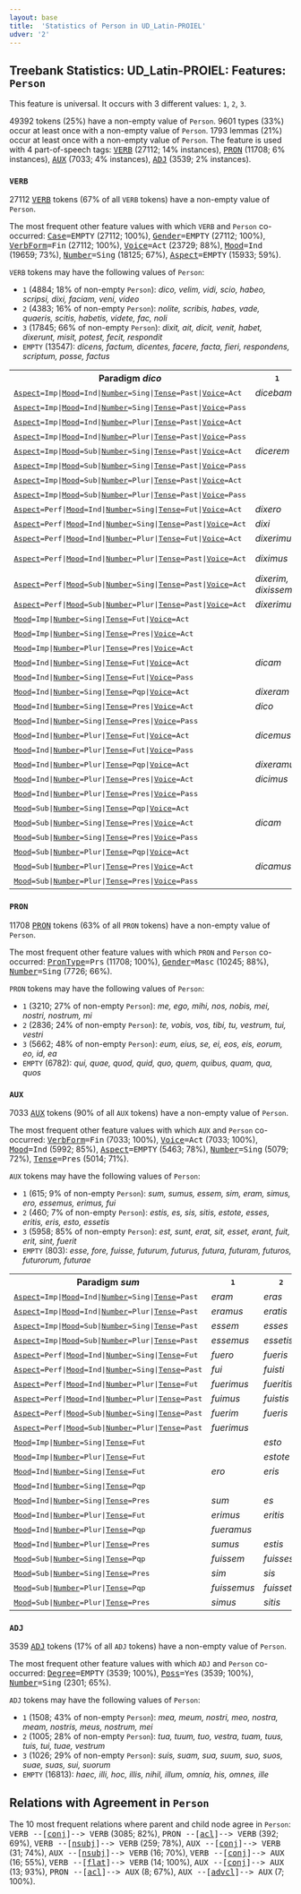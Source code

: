 ```yaml
---
layout: base
title:  'Statistics of Person in UD_Latin-PROIEL'
udver: '2'
---
```


## Treebank Statistics: UD_Latin-PROIEL: Features: `Person`

This feature is universal.
It occurs with 3 different values: `1`, `2`, `3`.

49392 tokens (25%) have a non-empty value of `Person`.
9601 types (33%) occur at least once with a non-empty value of `Person`.
1793 lemmas (21%) occur at least once with a non-empty value of `Person`.
The feature is used with 4 part-of-speech tags: <tt><a href="la_proiel-pos-VERB.html">VERB</a></tt> (27112; 14% instances), <tt><a href="la_proiel-pos-PRON.html">PRON</a></tt> (11708; 6% instances), <tt><a href="la_proiel-pos-AUX.html">AUX</a></tt> (7033; 4% instances), <tt><a href="la_proiel-pos-ADJ.html">ADJ</a></tt> (3539; 2% instances).

### `VERB`

27112 <tt><a href="la_proiel-pos-VERB.html">VERB</a></tt> tokens (67% of all `VERB` tokens) have a non-empty value of `Person`.

The most frequent other feature values with which `VERB` and `Person` co-occurred: <tt><a href="la_proiel-feat-Case.html">Case</a></tt><tt>=EMPTY</tt> (27112; 100%), <tt><a href="la_proiel-feat-Gender.html">Gender</a></tt><tt>=EMPTY</tt> (27112; 100%), <tt><a href="la_proiel-feat-VerbForm.html">VerbForm</a></tt><tt>=Fin</tt> (27112; 100%), <tt><a href="la_proiel-feat-Voice.html">Voice</a></tt><tt>=Act</tt> (23729; 88%), <tt><a href="la_proiel-feat-Mood.html">Mood</a></tt><tt>=Ind</tt> (19659; 73%), <tt><a href="la_proiel-feat-Number.html">Number</a></tt><tt>=Sing</tt> (18125; 67%), <tt><a href="la_proiel-feat-Aspect.html">Aspect</a></tt><tt>=EMPTY</tt> (15933; 59%).

`VERB` tokens may have the following values of `Person`:

* `1` (4884; 18% of non-empty `Person`): <em>dico, velim, vidi, scio, habeo, scripsi, dixi, faciam, veni, video</em>
* `2` (4383; 16% of non-empty `Person`): <em>nolite, scribis, habes, vade, quaeris, scitis, habetis, videte, fac, noli</em>
* `3` (17845; 66% of non-empty `Person`): <em>dixit, ait, dicit, venit, habet, dixerunt, misit, potest, fecit, respondit</em>
* `EMPTY` (13547): <em>dicens, factum, dicentes, facere, facta, fieri, respondens, scriptum, posse, factus</em>

<table>
  <tr><th>Paradigm <i>dico</i></th><th><tt>1</tt></th><th><tt>2</tt></th><th><tt>3</tt></th></tr>
  <tr><td><tt><tt><a href="la_proiel-feat-Aspect.html">Aspect</a></tt><tt>=Imp</tt>|<tt><a href="la_proiel-feat-Mood.html">Mood</a></tt><tt>=Ind</tt>|<tt><a href="la_proiel-feat-Number.html">Number</a></tt><tt>=Sing</tt>|<tt><a href="la_proiel-feat-Tense.html">Tense</a></tt><tt>=Past</tt>|<tt><a href="la_proiel-feat-Voice.html">Voice</a></tt><tt>=Act</tt></tt></td><td><em>dicebam</em></td><td></td><td><em>dicebat</em></td></tr>
  <tr><td><tt><tt><a href="la_proiel-feat-Aspect.html">Aspect</a></tt><tt>=Imp</tt>|<tt><a href="la_proiel-feat-Mood.html">Mood</a></tt><tt>=Ind</tt>|<tt><a href="la_proiel-feat-Number.html">Number</a></tt><tt>=Sing</tt>|<tt><a href="la_proiel-feat-Tense.html">Tense</a></tt><tt>=Past</tt>|<tt><a href="la_proiel-feat-Voice.html">Voice</a></tt><tt>=Pass</tt></tt></td><td></td><td></td><td><em>dicebatur</em></td></tr>
  <tr><td><tt><tt><a href="la_proiel-feat-Aspect.html">Aspect</a></tt><tt>=Imp</tt>|<tt><a href="la_proiel-feat-Mood.html">Mood</a></tt><tt>=Ind</tt>|<tt><a href="la_proiel-feat-Number.html">Number</a></tt><tt>=Plur</tt>|<tt><a href="la_proiel-feat-Tense.html">Tense</a></tt><tt>=Past</tt>|<tt><a href="la_proiel-feat-Voice.html">Voice</a></tt><tt>=Act</tt></tt></td><td></td><td></td><td><em>dicebant</em></td></tr>
  <tr><td><tt><tt><a href="la_proiel-feat-Aspect.html">Aspect</a></tt><tt>=Imp</tt>|<tt><a href="la_proiel-feat-Mood.html">Mood</a></tt><tt>=Ind</tt>|<tt><a href="la_proiel-feat-Number.html">Number</a></tt><tt>=Plur</tt>|<tt><a href="la_proiel-feat-Tense.html">Tense</a></tt><tt>=Past</tt>|<tt><a href="la_proiel-feat-Voice.html">Voice</a></tt><tt>=Pass</tt></tt></td><td></td><td></td><td><em>dicebantur</em></td></tr>
  <tr><td><tt><tt><a href="la_proiel-feat-Aspect.html">Aspect</a></tt><tt>=Imp</tt>|<tt><a href="la_proiel-feat-Mood.html">Mood</a></tt><tt>=Sub</tt>|<tt><a href="la_proiel-feat-Number.html">Number</a></tt><tt>=Sing</tt>|<tt><a href="la_proiel-feat-Tense.html">Tense</a></tt><tt>=Past</tt>|<tt><a href="la_proiel-feat-Voice.html">Voice</a></tt><tt>=Act</tt></tt></td><td><em>dicerem</em></td><td><em>diceres</em></td><td><em>diceret</em></td></tr>
  <tr><td><tt><tt><a href="la_proiel-feat-Aspect.html">Aspect</a></tt><tt>=Imp</tt>|<tt><a href="la_proiel-feat-Mood.html">Mood</a></tt><tt>=Sub</tt>|<tt><a href="la_proiel-feat-Number.html">Number</a></tt><tt>=Sing</tt>|<tt><a href="la_proiel-feat-Tense.html">Tense</a></tt><tt>=Past</tt>|<tt><a href="la_proiel-feat-Voice.html">Voice</a></tt><tt>=Pass</tt></tt></td><td></td><td></td><td><em>diceretur</em></td></tr>
  <tr><td><tt><tt><a href="la_proiel-feat-Aspect.html">Aspect</a></tt><tt>=Imp</tt>|<tt><a href="la_proiel-feat-Mood.html">Mood</a></tt><tt>=Sub</tt>|<tt><a href="la_proiel-feat-Number.html">Number</a></tt><tt>=Plur</tt>|<tt><a href="la_proiel-feat-Tense.html">Tense</a></tt><tt>=Past</tt>|<tt><a href="la_proiel-feat-Voice.html">Voice</a></tt><tt>=Act</tt></tt></td><td></td><td><em>diceretis</em></td><td><em>dicerent</em></td></tr>
  <tr><td><tt><tt><a href="la_proiel-feat-Aspect.html">Aspect</a></tt><tt>=Imp</tt>|<tt><a href="la_proiel-feat-Mood.html">Mood</a></tt><tt>=Sub</tt>|<tt><a href="la_proiel-feat-Number.html">Number</a></tt><tt>=Plur</tt>|<tt><a href="la_proiel-feat-Tense.html">Tense</a></tt><tt>=Past</tt>|<tt><a href="la_proiel-feat-Voice.html">Voice</a></tt><tt>=Pass</tt></tt></td><td></td><td></td><td><em>dicerentur</em></td></tr>
  <tr><td><tt><tt><a href="la_proiel-feat-Aspect.html">Aspect</a></tt><tt>=Perf</tt>|<tt><a href="la_proiel-feat-Mood.html">Mood</a></tt><tt>=Ind</tt>|<tt><a href="la_proiel-feat-Number.html">Number</a></tt><tt>=Sing</tt>|<tt><a href="la_proiel-feat-Tense.html">Tense</a></tt><tt>=Fut</tt>|<tt><a href="la_proiel-feat-Voice.html">Voice</a></tt><tt>=Act</tt></tt></td><td><em>dixero</em></td><td><em>dixeris</em></td><td><em>dixerit</em></td></tr>
  <tr><td><tt><tt><a href="la_proiel-feat-Aspect.html">Aspect</a></tt><tt>=Perf</tt>|<tt><a href="la_proiel-feat-Mood.html">Mood</a></tt><tt>=Ind</tt>|<tt><a href="la_proiel-feat-Number.html">Number</a></tt><tt>=Sing</tt>|<tt><a href="la_proiel-feat-Tense.html">Tense</a></tt><tt>=Past</tt>|<tt><a href="la_proiel-feat-Voice.html">Voice</a></tt><tt>=Act</tt></tt></td><td><em>dixi</em></td><td><em>dixisti</em></td><td><em>dixit</em></td></tr>
  <tr><td><tt><tt><a href="la_proiel-feat-Aspect.html">Aspect</a></tt><tt>=Perf</tt>|<tt><a href="la_proiel-feat-Mood.html">Mood</a></tt><tt>=Ind</tt>|<tt><a href="la_proiel-feat-Number.html">Number</a></tt><tt>=Plur</tt>|<tt><a href="la_proiel-feat-Tense.html">Tense</a></tt><tt>=Fut</tt>|<tt><a href="la_proiel-feat-Voice.html">Voice</a></tt><tt>=Act</tt></tt></td><td><em>dixerimus</em></td><td><em>dixeritis</em></td><td><em>dixerint</em></td></tr>
  <tr><td><tt><tt><a href="la_proiel-feat-Aspect.html">Aspect</a></tt><tt>=Perf</tt>|<tt><a href="la_proiel-feat-Mood.html">Mood</a></tt><tt>=Ind</tt>|<tt><a href="la_proiel-feat-Number.html">Number</a></tt><tt>=Plur</tt>|<tt><a href="la_proiel-feat-Tense.html">Tense</a></tt><tt>=Past</tt>|<tt><a href="la_proiel-feat-Voice.html">Voice</a></tt><tt>=Act</tt></tt></td><td><em>diximus</em></td><td><em>dixistis, diximus</em></td><td><em>dixerunt</em></td></tr>
  <tr><td><tt><tt><a href="la_proiel-feat-Aspect.html">Aspect</a></tt><tt>=Perf</tt>|<tt><a href="la_proiel-feat-Mood.html">Mood</a></tt><tt>=Sub</tt>|<tt><a href="la_proiel-feat-Number.html">Number</a></tt><tt>=Sing</tt>|<tt><a href="la_proiel-feat-Tense.html">Tense</a></tt><tt>=Past</tt>|<tt><a href="la_proiel-feat-Voice.html">Voice</a></tt><tt>=Act</tt></tt></td><td><em>dixerim, dixissem</em></td><td><em>dixeris</em></td><td><em>dixerit</em></td></tr>
  <tr><td><tt><tt><a href="la_proiel-feat-Aspect.html">Aspect</a></tt><tt>=Perf</tt>|<tt><a href="la_proiel-feat-Mood.html">Mood</a></tt><tt>=Sub</tt>|<tt><a href="la_proiel-feat-Number.html">Number</a></tt><tt>=Plur</tt>|<tt><a href="la_proiel-feat-Tense.html">Tense</a></tt><tt>=Past</tt>|<tt><a href="la_proiel-feat-Voice.html">Voice</a></tt><tt>=Act</tt></tt></td><td><em>dixerimus</em></td><td><em>dixeritis</em></td><td><em>dixerint</em></td></tr>
  <tr><td><tt><tt><a href="la_proiel-feat-Mood.html">Mood</a></tt><tt>=Imp</tt>|<tt><a href="la_proiel-feat-Number.html">Number</a></tt><tt>=Sing</tt>|<tt><a href="la_proiel-feat-Tense.html">Tense</a></tt><tt>=Fut</tt>|<tt><a href="la_proiel-feat-Voice.html">Voice</a></tt><tt>=Act</tt></tt></td><td></td><td><em>dicito</em></td><td></td></tr>
  <tr><td><tt><tt><a href="la_proiel-feat-Mood.html">Mood</a></tt><tt>=Imp</tt>|<tt><a href="la_proiel-feat-Number.html">Number</a></tt><tt>=Sing</tt>|<tt><a href="la_proiel-feat-Tense.html">Tense</a></tt><tt>=Pres</tt>|<tt><a href="la_proiel-feat-Voice.html">Voice</a></tt><tt>=Act</tt></tt></td><td></td><td><em>dic</em></td><td></td></tr>
  <tr><td><tt><tt><a href="la_proiel-feat-Mood.html">Mood</a></tt><tt>=Imp</tt>|<tt><a href="la_proiel-feat-Number.html">Number</a></tt><tt>=Plur</tt>|<tt><a href="la_proiel-feat-Tense.html">Tense</a></tt><tt>=Pres</tt>|<tt><a href="la_proiel-feat-Voice.html">Voice</a></tt><tt>=Act</tt></tt></td><td></td><td><em>dicite</em></td><td></td></tr>
  <tr><td><tt><tt><a href="la_proiel-feat-Mood.html">Mood</a></tt><tt>=Ind</tt>|<tt><a href="la_proiel-feat-Number.html">Number</a></tt><tt>=Sing</tt>|<tt><a href="la_proiel-feat-Tense.html">Tense</a></tt><tt>=Fut</tt>|<tt><a href="la_proiel-feat-Voice.html">Voice</a></tt><tt>=Act</tt></tt></td><td><em>dicam</em></td><td><em>dices</em></td><td><em>dicet</em></td></tr>
  <tr><td><tt><tt><a href="la_proiel-feat-Mood.html">Mood</a></tt><tt>=Ind</tt>|<tt><a href="la_proiel-feat-Number.html">Number</a></tt><tt>=Sing</tt>|<tt><a href="la_proiel-feat-Tense.html">Tense</a></tt><tt>=Fut</tt>|<tt><a href="la_proiel-feat-Voice.html">Voice</a></tt><tt>=Pass</tt></tt></td><td></td><td></td><td><em>dicetur</em></td></tr>
  <tr><td><tt><tt><a href="la_proiel-feat-Mood.html">Mood</a></tt><tt>=Ind</tt>|<tt><a href="la_proiel-feat-Number.html">Number</a></tt><tt>=Sing</tt>|<tt><a href="la_proiel-feat-Tense.html">Tense</a></tt><tt>=Pqp</tt>|<tt><a href="la_proiel-feat-Voice.html">Voice</a></tt><tt>=Act</tt></tt></td><td><em>dixeram</em></td><td><em>dixeras</em></td><td><em>dixerat</em></td></tr>
  <tr><td><tt><tt><a href="la_proiel-feat-Mood.html">Mood</a></tt><tt>=Ind</tt>|<tt><a href="la_proiel-feat-Number.html">Number</a></tt><tt>=Sing</tt>|<tt><a href="la_proiel-feat-Tense.html">Tense</a></tt><tt>=Pres</tt>|<tt><a href="la_proiel-feat-Voice.html">Voice</a></tt><tt>=Act</tt></tt></td><td><em>dico</em></td><td><em>dicis</em></td><td><em>dicit</em></td></tr>
  <tr><td><tt><tt><a href="la_proiel-feat-Mood.html">Mood</a></tt><tt>=Ind</tt>|<tt><a href="la_proiel-feat-Number.html">Number</a></tt><tt>=Sing</tt>|<tt><a href="la_proiel-feat-Tense.html">Tense</a></tt><tt>=Pres</tt>|<tt><a href="la_proiel-feat-Voice.html">Voice</a></tt><tt>=Pass</tt></tt></td><td></td><td></td><td><em>dicitur</em></td></tr>
  <tr><td><tt><tt><a href="la_proiel-feat-Mood.html">Mood</a></tt><tt>=Ind</tt>|<tt><a href="la_proiel-feat-Number.html">Number</a></tt><tt>=Plur</tt>|<tt><a href="la_proiel-feat-Tense.html">Tense</a></tt><tt>=Fut</tt>|<tt><a href="la_proiel-feat-Voice.html">Voice</a></tt><tt>=Act</tt></tt></td><td><em>dicemus</em></td><td><em>dicetis</em></td><td><em>dicent</em></td></tr>
  <tr><td><tt><tt><a href="la_proiel-feat-Mood.html">Mood</a></tt><tt>=Ind</tt>|<tt><a href="la_proiel-feat-Number.html">Number</a></tt><tt>=Plur</tt>|<tt><a href="la_proiel-feat-Tense.html">Tense</a></tt><tt>=Fut</tt>|<tt><a href="la_proiel-feat-Voice.html">Voice</a></tt><tt>=Pass</tt></tt></td><td></td><td></td><td><em>dicentur</em></td></tr>
  <tr><td><tt><tt><a href="la_proiel-feat-Mood.html">Mood</a></tt><tt>=Ind</tt>|<tt><a href="la_proiel-feat-Number.html">Number</a></tt><tt>=Plur</tt>|<tt><a href="la_proiel-feat-Tense.html">Tense</a></tt><tt>=Pqp</tt>|<tt><a href="la_proiel-feat-Voice.html">Voice</a></tt><tt>=Act</tt></tt></td><td><em>dixeramus</em></td><td></td><td><em>dixerant</em></td></tr>
  <tr><td><tt><tt><a href="la_proiel-feat-Mood.html">Mood</a></tt><tt>=Ind</tt>|<tt><a href="la_proiel-feat-Number.html">Number</a></tt><tt>=Plur</tt>|<tt><a href="la_proiel-feat-Tense.html">Tense</a></tt><tt>=Pres</tt>|<tt><a href="la_proiel-feat-Voice.html">Voice</a></tt><tt>=Act</tt></tt></td><td><em>dicimus</em></td><td><em>dicitis</em></td><td><em>dicunt</em></td></tr>
  <tr><td><tt><tt><a href="la_proiel-feat-Mood.html">Mood</a></tt><tt>=Ind</tt>|<tt><a href="la_proiel-feat-Number.html">Number</a></tt><tt>=Plur</tt>|<tt><a href="la_proiel-feat-Tense.html">Tense</a></tt><tt>=Pres</tt>|<tt><a href="la_proiel-feat-Voice.html">Voice</a></tt><tt>=Pass</tt></tt></td><td></td><td><em>dicimini</em></td><td><em>dicuntur</em></td></tr>
  <tr><td><tt><tt><a href="la_proiel-feat-Mood.html">Mood</a></tt><tt>=Sub</tt>|<tt><a href="la_proiel-feat-Number.html">Number</a></tt><tt>=Sing</tt>|<tt><a href="la_proiel-feat-Tense.html">Tense</a></tt><tt>=Pqp</tt>|<tt><a href="la_proiel-feat-Voice.html">Voice</a></tt><tt>=Act</tt></tt></td><td></td><td></td><td><em>dixisset</em></td></tr>
  <tr><td><tt><tt><a href="la_proiel-feat-Mood.html">Mood</a></tt><tt>=Sub</tt>|<tt><a href="la_proiel-feat-Number.html">Number</a></tt><tt>=Sing</tt>|<tt><a href="la_proiel-feat-Tense.html">Tense</a></tt><tt>=Pres</tt>|<tt><a href="la_proiel-feat-Voice.html">Voice</a></tt><tt>=Act</tt></tt></td><td><em>dicam</em></td><td><em>dicas</em></td><td><em>dicat</em></td></tr>
  <tr><td><tt><tt><a href="la_proiel-feat-Mood.html">Mood</a></tt><tt>=Sub</tt>|<tt><a href="la_proiel-feat-Number.html">Number</a></tt><tt>=Sing</tt>|<tt><a href="la_proiel-feat-Tense.html">Tense</a></tt><tt>=Pres</tt>|<tt><a href="la_proiel-feat-Voice.html">Voice</a></tt><tt>=Pass</tt></tt></td><td></td><td></td><td><em>dicatur</em></td></tr>
  <tr><td><tt><tt><a href="la_proiel-feat-Mood.html">Mood</a></tt><tt>=Sub</tt>|<tt><a href="la_proiel-feat-Number.html">Number</a></tt><tt>=Plur</tt>|<tt><a href="la_proiel-feat-Tense.html">Tense</a></tt><tt>=Pqp</tt>|<tt><a href="la_proiel-feat-Voice.html">Voice</a></tt><tt>=Act</tt></tt></td><td></td><td></td><td><em>dixissent</em></td></tr>
  <tr><td><tt><tt><a href="la_proiel-feat-Mood.html">Mood</a></tt><tt>=Sub</tt>|<tt><a href="la_proiel-feat-Number.html">Number</a></tt><tt>=Plur</tt>|<tt><a href="la_proiel-feat-Tense.html">Tense</a></tt><tt>=Pres</tt>|<tt><a href="la_proiel-feat-Voice.html">Voice</a></tt><tt>=Act</tt></tt></td><td><em>dicamus</em></td><td><em>dicatis</em></td><td><em>dicant</em></td></tr>
  <tr><td><tt><tt><a href="la_proiel-feat-Mood.html">Mood</a></tt><tt>=Sub</tt>|<tt><a href="la_proiel-feat-Number.html">Number</a></tt><tt>=Plur</tt>|<tt><a href="la_proiel-feat-Tense.html">Tense</a></tt><tt>=Pres</tt>|<tt><a href="la_proiel-feat-Voice.html">Voice</a></tt><tt>=Pass</tt></tt></td><td></td><td></td><td><em>dicantur</em></td></tr>
</table>

### `PRON`

11708 <tt><a href="la_proiel-pos-PRON.html">PRON</a></tt> tokens (63% of all `PRON` tokens) have a non-empty value of `Person`.

The most frequent other feature values with which `PRON` and `Person` co-occurred: <tt><a href="la_proiel-feat-PronType.html">PronType</a></tt><tt>=Prs</tt> (11708; 100%), <tt><a href="la_proiel-feat-Gender.html">Gender</a></tt><tt>=Masc</tt> (10245; 88%), <tt><a href="la_proiel-feat-Number.html">Number</a></tt><tt>=Sing</tt> (7726; 66%).

`PRON` tokens may have the following values of `Person`:

* `1` (3210; 27% of non-empty `Person`): <em>me, ego, mihi, nos, nobis, mei, nostri, nostrum, mi</em>
* `2` (2836; 24% of non-empty `Person`): <em>te, vobis, vos, tibi, tu, vestrum, tui, vestri</em>
* `3` (5662; 48% of non-empty `Person`): <em>eum, eius, se, ei, eos, eis, eorum, eo, id, ea</em>
* `EMPTY` (6782): <em>qui, quae, quod, quid, quo, quem, quibus, quam, qua, quos</em>

### `AUX`

7033 <tt><a href="la_proiel-pos-AUX.html">AUX</a></tt> tokens (90% of all `AUX` tokens) have a non-empty value of `Person`.

The most frequent other feature values with which `AUX` and `Person` co-occurred: <tt><a href="la_proiel-feat-VerbForm.html">VerbForm</a></tt><tt>=Fin</tt> (7033; 100%), <tt><a href="la_proiel-feat-Voice.html">Voice</a></tt><tt>=Act</tt> (7033; 100%), <tt><a href="la_proiel-feat-Mood.html">Mood</a></tt><tt>=Ind</tt> (5992; 85%), <tt><a href="la_proiel-feat-Aspect.html">Aspect</a></tt><tt>=EMPTY</tt> (5463; 78%), <tt><a href="la_proiel-feat-Number.html">Number</a></tt><tt>=Sing</tt> (5079; 72%), <tt><a href="la_proiel-feat-Tense.html">Tense</a></tt><tt>=Pres</tt> (5014; 71%).

`AUX` tokens may have the following values of `Person`:

* `1` (615; 9% of non-empty `Person`): <em>sum, sumus, essem, sim, eram, simus, ero, essemus, erimus, fui</em>
* `2` (460; 7% of non-empty `Person`): <em>estis, es, sis, sitis, estote, esses, eritis, eris, esto, essetis</em>
* `3` (5958; 85% of non-empty `Person`): <em>est, sunt, erat, sit, esset, erant, fuit, erit, sint, fuerit</em>
* `EMPTY` (803): <em>esse, fore, fuisse, futurum, futurus, futura, futuram, futuros, futurorum, futurae</em>

<table>
  <tr><th>Paradigm <i>sum</i></th><th><tt>1</tt></th><th><tt>2</tt></th><th><tt>3</tt></th></tr>
  <tr><td><tt><tt><a href="la_proiel-feat-Aspect.html">Aspect</a></tt><tt>=Imp</tt>|<tt><a href="la_proiel-feat-Mood.html">Mood</a></tt><tt>=Ind</tt>|<tt><a href="la_proiel-feat-Number.html">Number</a></tt><tt>=Sing</tt>|<tt><a href="la_proiel-feat-Tense.html">Tense</a></tt><tt>=Past</tt></tt></td><td><em>eram</em></td><td><em>eras</em></td><td><em>erat</em></td></tr>
  <tr><td><tt><tt><a href="la_proiel-feat-Aspect.html">Aspect</a></tt><tt>=Imp</tt>|<tt><a href="la_proiel-feat-Mood.html">Mood</a></tt><tt>=Ind</tt>|<tt><a href="la_proiel-feat-Number.html">Number</a></tt><tt>=Plur</tt>|<tt><a href="la_proiel-feat-Tense.html">Tense</a></tt><tt>=Past</tt></tt></td><td><em>eramus</em></td><td><em>eratis</em></td><td><em>erant</em></td></tr>
  <tr><td><tt><tt><a href="la_proiel-feat-Aspect.html">Aspect</a></tt><tt>=Imp</tt>|<tt><a href="la_proiel-feat-Mood.html">Mood</a></tt><tt>=Sub</tt>|<tt><a href="la_proiel-feat-Number.html">Number</a></tt><tt>=Sing</tt>|<tt><a href="la_proiel-feat-Tense.html">Tense</a></tt><tt>=Past</tt></tt></td><td><em>essem</em></td><td><em>esses</em></td><td><em>esset</em></td></tr>
  <tr><td><tt><tt><a href="la_proiel-feat-Aspect.html">Aspect</a></tt><tt>=Imp</tt>|<tt><a href="la_proiel-feat-Mood.html">Mood</a></tt><tt>=Sub</tt>|<tt><a href="la_proiel-feat-Number.html">Number</a></tt><tt>=Plur</tt>|<tt><a href="la_proiel-feat-Tense.html">Tense</a></tt><tt>=Past</tt></tt></td><td><em>essemus</em></td><td><em>essetis</em></td><td><em>essent</em></td></tr>
  <tr><td><tt><tt><a href="la_proiel-feat-Aspect.html">Aspect</a></tt><tt>=Perf</tt>|<tt><a href="la_proiel-feat-Mood.html">Mood</a></tt><tt>=Ind</tt>|<tt><a href="la_proiel-feat-Number.html">Number</a></tt><tt>=Sing</tt>|<tt><a href="la_proiel-feat-Tense.html">Tense</a></tt><tt>=Fut</tt></tt></td><td><em>fuero</em></td><td><em>fueris</em></td><td><em>fuerit</em></td></tr>
  <tr><td><tt><tt><a href="la_proiel-feat-Aspect.html">Aspect</a></tt><tt>=Perf</tt>|<tt><a href="la_proiel-feat-Mood.html">Mood</a></tt><tt>=Ind</tt>|<tt><a href="la_proiel-feat-Number.html">Number</a></tt><tt>=Sing</tt>|<tt><a href="la_proiel-feat-Tense.html">Tense</a></tt><tt>=Past</tt></tt></td><td><em>fui</em></td><td><em>fuisti</em></td><td><em>fuit</em></td></tr>
  <tr><td><tt><tt><a href="la_proiel-feat-Aspect.html">Aspect</a></tt><tt>=Perf</tt>|<tt><a href="la_proiel-feat-Mood.html">Mood</a></tt><tt>=Ind</tt>|<tt><a href="la_proiel-feat-Number.html">Number</a></tt><tt>=Plur</tt>|<tt><a href="la_proiel-feat-Tense.html">Tense</a></tt><tt>=Fut</tt></tt></td><td><em>fuerimus</em></td><td><em>fueritis</em></td><td><em>fuerint</em></td></tr>
  <tr><td><tt><tt><a href="la_proiel-feat-Aspect.html">Aspect</a></tt><tt>=Perf</tt>|<tt><a href="la_proiel-feat-Mood.html">Mood</a></tt><tt>=Ind</tt>|<tt><a href="la_proiel-feat-Number.html">Number</a></tt><tt>=Plur</tt>|<tt><a href="la_proiel-feat-Tense.html">Tense</a></tt><tt>=Past</tt></tt></td><td><em>fuimus</em></td><td><em>fuistis</em></td><td><em>fuerunt</em></td></tr>
  <tr><td><tt><tt><a href="la_proiel-feat-Aspect.html">Aspect</a></tt><tt>=Perf</tt>|<tt><a href="la_proiel-feat-Mood.html">Mood</a></tt><tt>=Sub</tt>|<tt><a href="la_proiel-feat-Number.html">Number</a></tt><tt>=Sing</tt>|<tt><a href="la_proiel-feat-Tense.html">Tense</a></tt><tt>=Past</tt></tt></td><td><em>fuerim</em></td><td><em>fueris</em></td><td><em>fuerit</em></td></tr>
  <tr><td><tt><tt><a href="la_proiel-feat-Aspect.html">Aspect</a></tt><tt>=Perf</tt>|<tt><a href="la_proiel-feat-Mood.html">Mood</a></tt><tt>=Sub</tt>|<tt><a href="la_proiel-feat-Number.html">Number</a></tt><tt>=Plur</tt>|<tt><a href="la_proiel-feat-Tense.html">Tense</a></tt><tt>=Past</tt></tt></td><td><em>fuerimus</em></td><td></td><td><em>fuerint</em></td></tr>
  <tr><td><tt><tt><a href="la_proiel-feat-Mood.html">Mood</a></tt><tt>=Imp</tt>|<tt><a href="la_proiel-feat-Number.html">Number</a></tt><tt>=Sing</tt>|<tt><a href="la_proiel-feat-Tense.html">Tense</a></tt><tt>=Fut</tt></tt></td><td></td><td><em>esto</em></td><td><em>esto</em></td></tr>
  <tr><td><tt><tt><a href="la_proiel-feat-Mood.html">Mood</a></tt><tt>=Imp</tt>|<tt><a href="la_proiel-feat-Number.html">Number</a></tt><tt>=Plur</tt>|<tt><a href="la_proiel-feat-Tense.html">Tense</a></tt><tt>=Fut</tt></tt></td><td></td><td><em>estote</em></td><td></td></tr>
  <tr><td><tt><tt><a href="la_proiel-feat-Mood.html">Mood</a></tt><tt>=Ind</tt>|<tt><a href="la_proiel-feat-Number.html">Number</a></tt><tt>=Sing</tt>|<tt><a href="la_proiel-feat-Tense.html">Tense</a></tt><tt>=Fut</tt></tt></td><td><em>ero</em></td><td><em>eris</em></td><td><em>erit</em></td></tr>
  <tr><td><tt><tt><a href="la_proiel-feat-Mood.html">Mood</a></tt><tt>=Ind</tt>|<tt><a href="la_proiel-feat-Number.html">Number</a></tt><tt>=Sing</tt>|<tt><a href="la_proiel-feat-Tense.html">Tense</a></tt><tt>=Pqp</tt></tt></td><td></td><td></td><td><em>fuerat</em></td></tr>
  <tr><td><tt><tt><a href="la_proiel-feat-Mood.html">Mood</a></tt><tt>=Ind</tt>|<tt><a href="la_proiel-feat-Number.html">Number</a></tt><tt>=Sing</tt>|<tt><a href="la_proiel-feat-Tense.html">Tense</a></tt><tt>=Pres</tt></tt></td><td><em>sum</em></td><td><em>es</em></td><td><em>est, ést</em></td></tr>
  <tr><td><tt><tt><a href="la_proiel-feat-Mood.html">Mood</a></tt><tt>=Ind</tt>|<tt><a href="la_proiel-feat-Number.html">Number</a></tt><tt>=Plur</tt>|<tt><a href="la_proiel-feat-Tense.html">Tense</a></tt><tt>=Fut</tt></tt></td><td><em>erimus</em></td><td><em>eritis</em></td><td><em>erunt</em></td></tr>
  <tr><td><tt><tt><a href="la_proiel-feat-Mood.html">Mood</a></tt><tt>=Ind</tt>|<tt><a href="la_proiel-feat-Number.html">Number</a></tt><tt>=Plur</tt>|<tt><a href="la_proiel-feat-Tense.html">Tense</a></tt><tt>=Pqp</tt></tt></td><td><em>fueramus</em></td><td></td><td><em>fuerant</em></td></tr>
  <tr><td><tt><tt><a href="la_proiel-feat-Mood.html">Mood</a></tt><tt>=Ind</tt>|<tt><a href="la_proiel-feat-Number.html">Number</a></tt><tt>=Plur</tt>|<tt><a href="la_proiel-feat-Tense.html">Tense</a></tt><tt>=Pres</tt></tt></td><td><em>sumus</em></td><td><em>estis</em></td><td><em>sunt</em></td></tr>
  <tr><td><tt><tt><a href="la_proiel-feat-Mood.html">Mood</a></tt><tt>=Sub</tt>|<tt><a href="la_proiel-feat-Number.html">Number</a></tt><tt>=Sing</tt>|<tt><a href="la_proiel-feat-Tense.html">Tense</a></tt><tt>=Pqp</tt></tt></td><td><em>fuissem</em></td><td><em>fuisses</em></td><td><em>fuisset</em></td></tr>
  <tr><td><tt><tt><a href="la_proiel-feat-Mood.html">Mood</a></tt><tt>=Sub</tt>|<tt><a href="la_proiel-feat-Number.html">Number</a></tt><tt>=Sing</tt>|<tt><a href="la_proiel-feat-Tense.html">Tense</a></tt><tt>=Pres</tt></tt></td><td><em>sim</em></td><td><em>sis</em></td><td><em>sit</em></td></tr>
  <tr><td><tt><tt><a href="la_proiel-feat-Mood.html">Mood</a></tt><tt>=Sub</tt>|<tt><a href="la_proiel-feat-Number.html">Number</a></tt><tt>=Plur</tt>|<tt><a href="la_proiel-feat-Tense.html">Tense</a></tt><tt>=Pqp</tt></tt></td><td><em>fuissemus</em></td><td><em>fuissetis</em></td><td><em>fuissent</em></td></tr>
  <tr><td><tt><tt><a href="la_proiel-feat-Mood.html">Mood</a></tt><tt>=Sub</tt>|<tt><a href="la_proiel-feat-Number.html">Number</a></tt><tt>=Plur</tt>|<tt><a href="la_proiel-feat-Tense.html">Tense</a></tt><tt>=Pres</tt></tt></td><td><em>simus</em></td><td><em>sitis</em></td><td><em>sint</em></td></tr>
</table>

### `ADJ`

3539 <tt><a href="la_proiel-pos-ADJ.html">ADJ</a></tt> tokens (17% of all `ADJ` tokens) have a non-empty value of `Person`.

The most frequent other feature values with which `ADJ` and `Person` co-occurred: <tt><a href="la_proiel-feat-Degree.html">Degree</a></tt><tt>=EMPTY</tt> (3539; 100%), <tt><a href="la_proiel-feat-Poss.html">Poss</a></tt><tt>=Yes</tt> (3539; 100%), <tt><a href="la_proiel-feat-Number.html">Number</a></tt><tt>=Sing</tt> (2301; 65%).

`ADJ` tokens may have the following values of `Person`:

* `1` (1508; 43% of non-empty `Person`): <em>mea, meum, nostri, meo, nostra, meam, nostris, meus, nostrum, mei</em>
* `2` (1005; 28% of non-empty `Person`): <em>tua, tuum, tuo, vestra, tuam, tuus, tuis, tui, tuae, vestrum</em>
* `3` (1026; 29% of non-empty `Person`): <em>suis, suam, sua, suum, suo, suos, suae, suas, sui, suorum</em>
* `EMPTY` (16813): <em>haec, illi, hoc, illis, nihil, illum, omnia, his, omnes, ille</em>

## Relations with Agreement in `Person`

The 10 most frequent relations where parent and child node agree in `Person`:
<tt>VERB --[<tt><a href="la_proiel-dep-conj.html">conj</a></tt>]--> VERB</tt> (3085; 82%),
<tt>PRON --[<tt><a href="la_proiel-dep-acl.html">acl</a></tt>]--> VERB</tt> (392; 69%),
<tt>VERB --[<tt><a href="la_proiel-dep-nsubj.html">nsubj</a></tt>]--> VERB</tt> (259; 78%),
<tt>AUX --[<tt><a href="la_proiel-dep-conj.html">conj</a></tt>]--> VERB</tt> (31; 74%),
<tt>AUX --[<tt><a href="la_proiel-dep-nsubj.html">nsubj</a></tt>]--> VERB</tt> (16; 70%),
<tt>VERB --[<tt><a href="la_proiel-dep-conj.html">conj</a></tt>]--> AUX</tt> (16; 55%),
<tt>VERB --[<tt><a href="la_proiel-dep-flat.html">flat</a></tt>]--> VERB</tt> (14; 100%),
<tt>AUX --[<tt><a href="la_proiel-dep-conj.html">conj</a></tt>]--> AUX</tt> (13; 93%),
<tt>PRON --[<tt><a href="la_proiel-dep-acl.html">acl</a></tt>]--> AUX</tt> (8; 67%),
<tt>AUX --[<tt><a href="la_proiel-dep-advcl.html">advcl</a></tt>]--> AUX</tt> (7; 100%).

